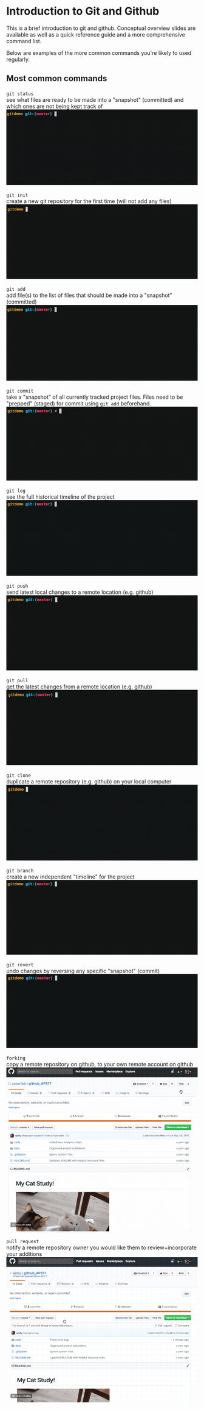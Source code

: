 # Introduction to Git and Github

This is a brief introduction to git and github. Conceptual overview slides are available as well as a quick reference guide and a more comprehensive command list.  

Below are examples of the more common commands you're likely to used regularly.  

## Most common commands  

`git status`  
see what files are ready to be made into a "snapshot" (committed) and which ones are not being kept track of  
![git status](./example_command_gifs/gitstatus.gif)  

`git init`  
create a new git repository for the first time (will not add any files)  
![git init](./example_command_gifs/gitinit.gif)  

`git add`  
add file(s) to the list of files that should be made into a "snapshot" (committed)
![git add](./example_command_gifs/gitadd.gif)  

`git commit`  
take a "snapshot" of all currently tracked project files. Files need to be "prepped" (staged) for commit using `git add` beforehand.    
![git commit](./example_command_gifs/gitcommit.gif)  

`git log`  
see the full historical timeline of the project  
![git log](./example_command_gifs/gitlog.gif)  

`git push`  
send latest local changes to a remote location (e.g. github)  
![git push](./example_command_gifs/gitpush.gif)  

`git pull`  
get the latest changes from a remote location (e.g. github)  
![git pull](./example_command_gifs/gitpull.gif)  

`git clone`  
duplicate a remote repository (e.g. github) on your local computer  
![git clone](./example_command_gifs/gitclone.gif)

`git branch`  
create a new independent "timeline" for the project  
![git branch](./example_command_gifs/gitbranch.gif)  

`git revert`  
undo changes by reversing any specific "snapshot" (commit)  
![git revert](./example_command_gifs/gitrevert.gif)  

`forking`  
copy a remote repository on github, to your own remote account on github  
![git fork](./example_command_gifs/gitfork.gif)  

`pull request`  
notify a remote repository owner you would like them to review+incorporate your additions  
![pull request](./example_command_gifs/pullrequest.gif)

